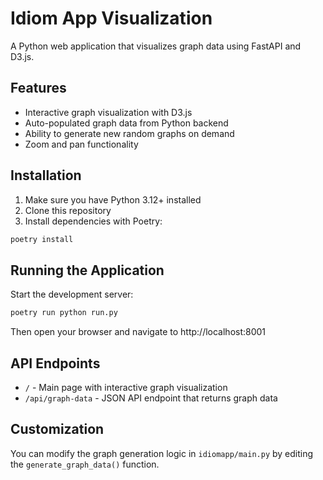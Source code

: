 # Idiom App Visualization

A Python web application that visualizes graph data using FastAPI and D3.js.

## Features

- Interactive graph visualization with D3.js
- Auto-populated graph data from Python backend
- Ability to generate new random graphs on demand
- Zoom and pan functionality

## Installation

1. Make sure you have Python 3.12+ installed
2. Clone this repository
3. Install dependencies with Poetry:

```bash
poetry install
```

## Running the Application

Start the development server:

```bash
poetry run python run.py
```

Then open your browser and navigate to http://localhost:8001

## API Endpoints

- `/` - Main page with interactive graph visualization
- `/api/graph-data` - JSON API endpoint that returns graph data

## Customization

You can modify the graph generation logic in `idiomapp/main.py` by editing the `generate_graph_data()` function. 